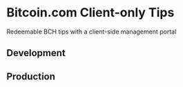 # Bitcoin.com Client-only Tips

Redeemable BCH tips with a client-side management portal

## Development

## Production
